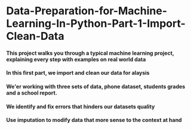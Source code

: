 # Data-Preparation-for-Machine-Learning-In-Python-Part-1-Import-Clean-Data
#### This project walks you through a typical machine learning project, explaining every step with examples on real world data
#### In this first part, we import and clean our data for alaysis
#### We'er working with three sets of data, phone dataset, students grades and a school report.
#### We identify and fix errors that hinders our datasets quality
#### Use imputation to modify data that more sense to the context at hand
